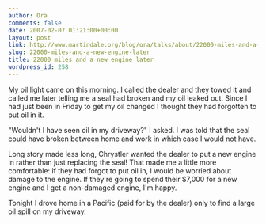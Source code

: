 ```yaml
---
author: Ora
comments: false
date: 2007-02-07 01:21:00+00:00
layout: post
link: http://www.martindale.org/blog/ora/talks/about/22000-miles-and-a-new-engine-later
slug: 22000-miles-and-a-new-engine-later
title: 22000 miles and a new engine later
wordpress_id: 258
---
```


My oil light came on this morning. I called the dealer and they towed it and called me later telling me a seal had broken and my oil leaked out. Since I had just been in Friday to get my oil changed I thought they had forgotten to put oil in it.  
  
"Wouldn't I have seen oil in my driveway?" I asked. I was told that the seal could have broken between home and work in which case I would not have.  
  
Long story made less long, Chrystler wanted the dealer to put a new engine in rather than just replacing the seal! That made me a little more comfortable: if they had forgot to put oil in, I would be worried about damage to the engine. If they're going to spend their $7,000 for a new engine and I get a non-damaged engine, I'm happy.  
  
Tonight I drove home in a Pacific (paid for by the dealer) only to find a large oil spill on my driveway.
